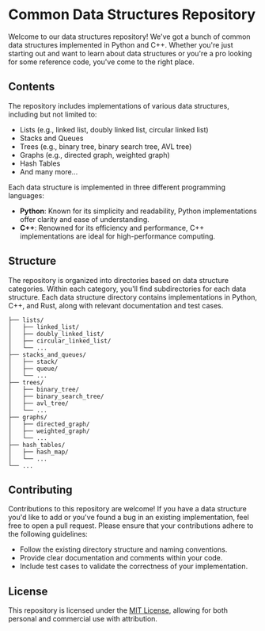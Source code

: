 # Common Data Structures Repository

Welcome to our data structures repository! We've got a bunch of common data structures implemented in Python and C++. Whether you're just starting out and want to learn about data structures or you're a pro looking for some reference code, you've come to the right place.

## Contents

The repository includes implementations of various data structures, including but not limited to:

- Lists (e.g., linked list, doubly linked list, circular linked list)
- Stacks and Queues
- Trees (e.g., binary tree, binary search tree, AVL tree)
- Graphs (e.g., directed graph, weighted graph)
- Hash Tables
- And many more...

Each data structure is implemented in three different programming languages:

- **Python**: Known for its simplicity and readability, Python implementations offer clarity and ease of understanding.
- **C++**: Renowned for its efficiency and performance, C++ implementations are ideal for high-performance computing.

## Structure

The repository is organized into directories based on data structure categories. Within each category, you'll find subdirectories for each data structure. Each data structure directory contains implementations in Python, C++, and Rust, along with relevant documentation and test cases.

```
├── lists/
│   ├── linked_list/
│   ├── doubly_linked_list/
│   ├── circular_linked_list/
│   └── ...
├── stacks_and_queues/
│   ├── stack/
│   ├── queue/
│   └── ...
├── trees/
│   ├── binary_tree/
│   ├── binary_search_tree/
│   ├── avl_tree/
│   └── ...
├── graphs/
│   ├── directed_graph/
│   ├── weighted_graph/
│   └── ...
├── hash_tables/
│   ├── hash_map/
│   └── ...
└── ...
```


## Contributing

Contributions to this repository are welcome! If you have a data structure you'd like to add or you've found a bug in an existing implementation, feel free to open a pull request. Please ensure that your contributions adhere to the following guidelines:

- Follow the existing directory structure and naming conventions.
- Provide clear documentation and comments within your code.
- Include test cases to validate the correctness of your implementation.

## License

This repository is licensed under the [MIT License](LICENSE), allowing for both personal and commercial use with attribution.
